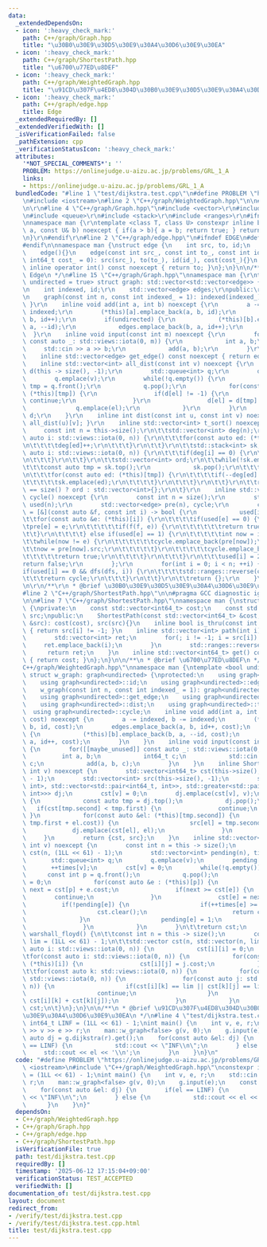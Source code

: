 ```yaml
---
data:
  _extendedDependsOn:
  - icon: ':heavy_check_mark:'
    path: C++/graph/Graph.hpp
    title: "\u30B0\u30E9\u30D5\u30E9\u30A4\u30D6\u30E9\u30EA"
  - icon: ':heavy_check_mark:'
    path: C++/graph/ShortestPath.hpp
    title: "\u6700\u77ED\u8DEF"
  - icon: ':heavy_check_mark:'
    path: C++/graph/WeightedGraph.hpp
    title: "\u91CD\u307F\u4ED8\u304D\u30B0\u30E9\u30D5\u30E9\u30A4\u30D6\u30E9\u30EA"
  - icon: ':heavy_check_mark:'
    path: C++/graph/edge.hpp
    title: Edge
  _extendedRequiredBy: []
  _extendedVerifiedWith: []
  _isVerificationFailed: false
  _pathExtension: cpp
  _verificationStatusIcon: ':heavy_check_mark:'
  attributes:
    '*NOT_SPECIAL_COMMENTS*': ''
    PROBLEM: https://onlinejudge.u-aizu.ac.jp/problems/GRL_1_A
    links:
    - https://onlinejudge.u-aizu.ac.jp/problems/GRL_1_A
  bundledCode: "#line 1 \"test/dijkstra.test.cpp\"\n#define PROBLEM \"https://onlinejudge.u-aizu.ac.jp/problems/GRL_1_A\"\
    \n#include <iostream>\n#line 2 \"C++/graph/WeightedGraph.hpp\"\n\n#line 2 \"C++/graph/Graph.hpp\"\
    \n\r\n#line 4 \"C++/graph/Graph.hpp\"\n#include <vector>\r\n#include <algorithm>\r\
    \n#include <queue>\r\n#include <stack>\r\n#include <ranges>\r\n#ifndef TEMPLATE\r\
    \nnamespace man {\r\ntemplate <class T, class U> constexpr inline bool chmin(T&\
    \ a, const U& b) noexcept { if(a > b){ a = b; return true; } return false; }\r\
    \n}\r\n#endif\r\n#line 2 \"C++/graph/edge.hpp\"\n#ifndef EDGE\n#define EDGE\n\
    #endif\n\nnamespace man {\nstruct edge {\n    int src, to, id;\n    int64_t cost;\n\
    \    edge(){}\n    edge(const int src_, const int to_, const int id_ = -1, const\
    \ int64_t cost_ = 0): src(src_), to(to_), id(id_), cost(cost_){}\n    constexpr\
    \ inline operator int() const noexcept { return to; }\n};\n}\n\n/**\n * @brief\
    \ Edge\n */\n#line 15 \"C++/graph/Graph.hpp\"\nnamespace man {\r\ntemplate <bool\
    \ undirected = true> struct graph: std::vector<std::vector<edge>> {\r\nprotected:\r\
    \n    int indexed, id;\r\n    std::vector<edge> edges;\r\npublic:\r\n    graph(){}\r\
    \n    graph(const int n, const int indexed_ = 1): indexed(indexed_), id(0){ this->resize(n);\
    \ }\r\n    inline void add(int a, int b) noexcept {\r\n        a -= indexed, b-=\
    \ indexed;\r\n        (*this)[a].emplace_back(a, b, id);\r\n        edges.emplace_back(a,\
    \ b, id++);\r\n        if(undirected) {\r\n            (*this)[b].emplace_back(b,\
    \ a, --id);\r\n            edges.emplace_back(b, a, id++);\r\n        }\r\n  \
    \  }\r\n    inline void input(const int m) noexcept {\r\n        for([[maybe_unused]]\
    \ const auto _: std::views::iota(0, m)) {\r\n            int a, b;\r\n       \
    \     std::cin >> a >> b;\r\n            add(a, b);\r\n        }\r\n    }\r\n\
    \    inline std::vector<edge> get_edge() const noexcept { return edges; }\r\n\
    \    inline std::vector<int> all_dist(const int v) noexcept {\r\n        std::vector<int>\
    \ d(this -> size(), -1);\r\n        std::queue<int> q;\r\n        d[v] = 0;\r\n\
    \        q.emplace(v);\r\n        while(!q.empty()) {\r\n            const int\
    \ tmp = q.front();\r\n            q.pop();\r\n            for(const auto &el:\
    \ (*this)[tmp]) {\r\n                if(d[el] != -1) {\r\n                   \
    \ continue;\r\n                }\r\n                d[el] = d[tmp] + 1;\r\n  \
    \              q.emplace(el);\r\n            }\r\n        }\r\n        return\
    \ d;\r\n    }\r\n    inline int dist(const int u, const int v) noexcept { return\
    \ all_dist(u)[v]; }\r\n    inline std::vector<int> t_sort() noexcept {\r\n   \
    \     const int n = this->size();\r\n\t\tstd::vector<int> deg(n);\r\n\t\tfor(const\
    \ auto i: std::views::iota(0, n)) {\r\n\t\t\tfor(const auto ed: (*this)[i]) {\r\
    \n\t\t\t\tdeg[ed]++;\r\n\t\t\t}\r\n\t\t}\r\n\t\tstd::stack<int> sk;\r\n\t\tfor(const\
    \ auto i: std::views::iota(0, n)) {\r\n\t\t\tif(deg[i] == 0) {\r\n\t\t\t\tsk.emplace(i);\r\
    \n\t\t\t}\r\n\t\t}\r\n\t\tstd::vector<int> ord;\r\n\t\twhile(!sk.empty()) {\r\n\
    \t\t\tconst auto tmp = sk.top();\r\n            sk.pop();\r\n\t\t\tord.emplace_back(tmp);\r\
    \n\t\t\tfor(const auto ed: (*this)[tmp]) {\r\n\t\t\t\tif(--deg[ed] == 0) {\r\n\
    \t\t\t\t\tsk.emplace(ed);\r\n\t\t\t\t}\r\n\t\t\t}\r\n\t\t}\r\n\t\treturn ord.size()\
    \ == size() ? ord : std::vector<int>{};\r\n\t}\r\n    inline std::vector<edge>\
    \ cycle() noexcept {\r\n        const int n = size();\r\n        std::vector<int>\
    \ used(n);\r\n        std::vector<edge> pre(n), cycle;\r\n        const auto dfs\
    \ = [&](const auto &f, const int i) -> bool {\r\n            used[i] = 1;\r\n\t\
    \t\tfor(const auto &e: (*this)[i]) {\r\n\t\t\t\tif(used[e] == 0) {\r\n\t\t\t\t\
    \tpre[e] = e;\r\n\t\t\t\t\tif(f(f, e)) {\r\n\t\t\t\t\t\treturn true;\r\n\t\t\t\
    \t\t}\r\n\t\t\t\t} else if(used[e] == 1) {\r\n\t\t\t\t\tint now = i;\r\n\t\t\t\
    \t\twhile(now != e) {\r\n\t\t\t\t\t\tcycle.emplace_back(pre[now]);\r\n\t\t\t\t\
    \t\tnow = pre[now].src;\r\n\t\t\t\t\t}\r\n\t\t\t\t\tcycle.emplace_back(e);\r\n\
    \t\t\t\t\treturn true;\r\n\t\t\t\t}\r\n\t\t\t}\r\n\t\t\tused[i] = 2;\r\n\t\t\t\
    return false;\r\n        };\r\n        for(int i = 0; i < n; ++i) {\r\n\t\t\t\
    if(used[i] == 0 && dfs(dfs, i)) {\r\n\t\t\t\tstd::ranges::reverse(cycle);\r\n\t\
    \t\t\treturn cycle;\r\n\t\t\t}\r\n\t\t}\r\n\t\treturn {};\r\n    }\r\n};\r\n}\r\
    \n\r\n/**\r\n * @brief \u30B0\u30E9\u30D5\u30E9\u30A4\u30D6\u30E9\u30EA\r\n */\n\
    #line 2 \"C++/graph/ShortestPath.hpp\"\n\n#pragma GCC diagnostic ignored \"-Wreorder\"\
    \n\n#line 7 \"C++/graph/ShortestPath.hpp\"\nnamespace man {\nstruct ShortestPath\
    \ {\nprivate:\n    const std::vector<int64_t> cost;\n    const std::vector<int>\
    \ src;\npublic:\n    ShortestPath(const std::vector<int64_t> &cost, const std::vector<int>\
    \ &src): cost(cost), src(src){}\n    inline bool is_thru(const int i) const noexcept\
    \ { return src[i] != -1; }\n    inline std::vector<int> path(int i) noexcept {\n\
    \        std::vector<int> ret;\n        for(; i != -1; i = src[i]) {\n       \
    \     ret.emplace_back(i);\n        }\n        std::ranges::reverse(ret);\n  \
    \      return ret;\n    }\n    inline std::vector<int64_t> get() const noexcept\
    \ { return cost; }\n};\n}\n\n/**\n * @brief \u6700\u77ED\u8DEF\n */\n#line 5 \"\
    C++/graph/WeightedGraph.hpp\"\nnamespace man {\ntemplate <bool undirected = true>\
    \ struct w_graph: graph<undirected> {\nprotected:\n    using graph<undirected>::indexed;\n\
    \    using graph<undirected>::id;\n    using graph<undirected>::edges;\npublic:\n\
    \    w_graph(const int n, const int indexed_ = 1): graph<undirected>(n, indexed_){}\n\
    \    using graph<undirected>::get_edge;\n    using graph<undirected>::all_dist;\n\
    \    using graph<undirected>::dist;\n    using graph<undirected>::t_sort;\n  \
    \  using graph<undirected>::cycle;\n    inline void add(int a, int b, const int64_t\
    \ cost) noexcept {\n        a -= indexed, b -= indexed;\n        (*this)[a].emplace_back(a,\
    \ b, id, cost);\n        edges.emplace_back(a, b, id++, cost);\n        if(undirected)\
    \ {\n            (*this)[b].emplace_back(b, a, --id, cost);\n            edges.emplace_back(b,\
    \ a, id++, cost);\n        }\n    }\n    inline void input(const int m) noexcept\
    \ {\n        for([[maybe_unused]] const auto _: std::views::iota(0, m)) {\n  \
    \          int a, b;\n            int64_t c;\n            std::cin >> a >> b >>\
    \ c;\n            add(a, b, c);\n        }\n    }\n    inline ShortestPath dijkstra(const\
    \ int v) noexcept {\n        std::vector<int64_t> cst(this->size(), (1LL << 61)\
    \ - 1);\n        std::vector<int> src(this->size(), -1);\n        std::priority_queue<std::pair<int64_t,\
    \ int>, std::vector<std::pair<int64_t, int>>, std::greater<std::pair<int64_t,\
    \ int>>> dj;\n        cst[v] = 0;\n        dj.emplace(cst[v], v);\n        while(!dj.empty())\
    \ {\n            const auto tmp = dj.top();\n            dj.pop();\n         \
    \   if(cst[tmp.second] < tmp.first) {\n                continue;\n           \
    \ }\n            for(const auto &el: (*this)[tmp.second]) {\n                if(chmin(cst[el],\
    \ tmp.first + el.cost)) {\n                    src[el] = tmp.second;\n       \
    \             dj.emplace(cst[el], el);\n                }\n            }\n   \
    \     }\n        return {cst, src};\n    }\n    inline std::vector<int64_t> spfa(const\
    \ int v) noexcept {\n        const int n = this -> size();\n        std::vector<int64_t>\
    \ cst(n, (1LL << 61) - 1);\n        std::vector<int> pending(n), times(n);\n \
    \       std::queue<int> q;\n        q.emplace(v);\n        pending[v] = 1;\n \
    \       ++times[v];\n        cst[v] = 0;\n        while(!q.empty()) {\n      \
    \      const int p = q.front();\n            q.pop();\n            pending[p]\
    \ = 0;\n            for(const auto &e : (*this)[p]) {\n                const int64_t\
    \ next = cst[p] + e.cost;\n                if(next >= cst[e]) {\n            \
    \        continue;\n                }\n                cst[e] = next;\n      \
    \          if(!pending[e]) {\n                    if(++times[e] >= n) {\n    \
    \                    cst.clear();\n                        return cst;\n     \
    \               }\n                    pending[e] = 1;\n                    q.emplace(e);\n\
    \                }\n            }\n        }\n\t\treturn cst;\n    }\n    std::vector<std::vector<int64_t>>\
    \ warshall_floyd() {\n\t\tconst int n = this -> size();\n        const int64_t\
    \ lim = (1LL << 61) - 1;\n\t\tstd::vector cst(n, std::vector(n, lim));\n\t\tfor(const\
    \ auto i: std::views::iota(0, n)) {\n            cst[i][i] = 0;\n        }\n\t\
    \tfor(const auto i: std::views::iota(0, n)) {\n            for(const auto &j:\
    \ (*this)[i]) {\n                cst[i][j] = j.cost;\n            }\n        }\n\
    \t\tfor(const auto k: std::views::iota(0, n)) {\n            for(const auto i:\
    \ std::views::iota(0, n)) {\n                for(const auto j: std::views::iota(0,\
    \ n)) {\n                    if(cst[i][k] == lim || cst[k][j] == lim) {\n    \
    \                    continue;\n                    }\n                    chmin(cst[i][j],\
    \ cst[i][k] + cst[k][j]);\n                }\n            }\n        }\n\t\treturn\
    \ cst;\n\t}\n};\n}\n\n/**\n * @brief \u91CD\u307F\u4ED8\u304D\u30B0\u30E9\u30D5\
    \u30E9\u30A4\u30D6\u30E9\u30EA\n */\n#line 4 \"test/dijkstra.test.cpp\"\nconstexpr\
    \ int64_t LINF = (1LL << 61) - 1;\nint main() {\n    int v, e, r;\n    std::cin\
    \ >> v >> e >> r;\n    man::w_graph<false> g(v, 0);\n    g.input(e);\n    const\
    \ auto dj = g.dijkstra(r).get();\n    for(const auto &el: dj) {\n        if(el\
    \ == LINF) {\n            std::cout << \"INF\\n\";\n        } else {\n       \
    \     std::cout << el << '\\n';\n        }\n    }\n}\n"
  code: "#define PROBLEM \"https://onlinejudge.u-aizu.ac.jp/problems/GRL_1_A\"\n#include\
    \ <iostream>\n#include \"C++/graph/WeightedGraph.hpp\"\nconstexpr int64_t LINF\
    \ = (1LL << 61) - 1;\nint main() {\n    int v, e, r;\n    std::cin >> v >> e >>\
    \ r;\n    man::w_graph<false> g(v, 0);\n    g.input(e);\n    const auto dj = g.dijkstra(r).get();\n\
    \    for(const auto &el: dj) {\n        if(el == LINF) {\n            std::cout\
    \ << \"INF\\n\";\n        } else {\n            std::cout << el << '\\n';\n  \
    \      }\n    }\n}"
  dependsOn:
  - C++/graph/WeightedGraph.hpp
  - C++/graph/Graph.hpp
  - C++/graph/edge.hpp
  - C++/graph/ShortestPath.hpp
  isVerificationFile: true
  path: test/dijkstra.test.cpp
  requiredBy: []
  timestamp: '2025-06-12 17:15:04+09:00'
  verificationStatus: TEST_ACCEPTED
  verifiedWith: []
documentation_of: test/dijkstra.test.cpp
layout: document
redirect_from:
- /verify/test/dijkstra.test.cpp
- /verify/test/dijkstra.test.cpp.html
title: test/dijkstra.test.cpp
---
```

